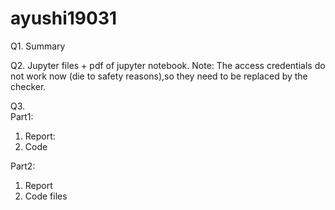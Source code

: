 # ayushi19031


Q1. Summary  

Q2. Jupyter files + pdf of jupyter notebook. Note: The access credentials do not work now (die to safety reasons),so they need to be replaced by the checker.   

Q3.   
Part1:  
1. Report:  
2. Code  
  
Part2:  
1. Report  
2. Code files  
